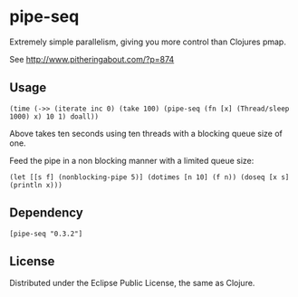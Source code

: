 # pipe-seq

Extremely simple parallelism, giving you more control than Clojures pmap.

See http://www.pitheringabout.com/?p=874

## Usage

`(time
  (->> (iterate inc 0)
      (take 100)
      (pipe-seq (fn [x] (Thread/sleep 1000) x) 10 1)
      doall))`

Above takes ten seconds using ten threads with a blocking queue size of one.

Feed the pipe in a non blocking manner with a limited queue size:

`(let [[s f] (nonblocking-pipe 5)] (dotimes [n 10] (f n)) (doseq [x s] (println x)))`

## Dependency

`[pipe-seq "0.3.2"]`

## License

Distributed under the Eclipse Public License, the same as Clojure.
